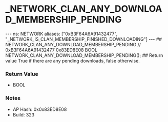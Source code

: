 # _NETWORK_CLAN_ANY_DOWNLOAD_MEMBERSHIP_PENDING

--- ns: NETWORK aliases: ["0xB3F64A6A91432477", "_NETWORK_IS_CLAN_MEMBERSHIP_FINISHED_DOWNLOADING"] --- ## NETWORK_CLAN_ANY_DOWNLOAD_MEMBERSHIP_PENDING  // 0xB3F64A6A91432477 0x83ED8E08 BOOL NETWORK_CLAN_ANY_DOWNLOAD_MEMBERSHIP_PENDING();   ## Return value True if there are any pending downloads, false otherwise.

### Return Value
* BOOL

### Notes
* AP Hash: 0x0x83ED8E08
* Build: 323

